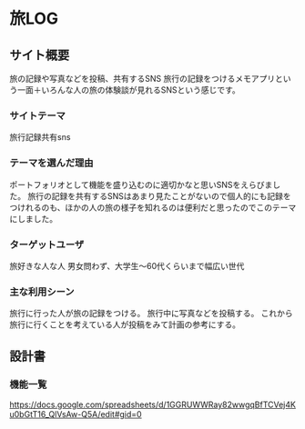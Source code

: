 # 旅LOG

## サイト概要
旅の記録や写真などを投稿、共有するSNS
旅行の記録をつけるメモアプリという一面＋いろんな人の旅の体験談が見れるSNSという感じです。

### サイトテーマ
旅行記録共有sns

### テーマを選んだ理由
ポートフォリオとして機能を盛り込むのに適切かなと思いSNSをえらびました。
旅行の記録を共有するSNSはあまり見たことがないので個人的にも記録をつけれるのも、ほかの人の旅の様子を知れるのは便利だと思ったのでこのテーマにしました。

### ターゲットユーザ
旅好きな人な人
男女問わず、大学生～60代くらいまで幅広い世代


### 主な利用シーン
旅行に行った人が旅の記録をつける。
旅行中に写真などを投稿する。
これから旅行に行くことを考えている人が投稿をみて計画の参考にする。

## 設計書

### 機能一覧
https://docs.google.com/spreadsheets/d/1GGRUWWRay82wwgqBfTCVej4Ku0bGtT16_QlVsAw-Q5A/edit#gid=0


